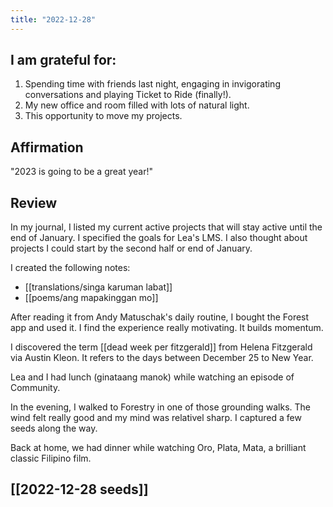 ```yaml
---
title: "2022-12-28"
---
```

## I am grateful for:
1. Spending time with friends last night, engaging in invigorating conversations and playing Ticket to Ride (finally!).
2. My new office and room filled with lots of natural light.
3. This opportunity to move my projects.

## Affirmation

"2023 is going to be a great year!"

## Review

In my journal, I listed my current active projects that will stay active until the end of January. I specified the goals for Lea's LMS. I also thought about projects I could start by the second half or end of January.

I created the following notes:
- [[translations/singa karuman labat]]
- [[poems/ang mapakinggan mo]]

After reading it from Andy Matuschak's daily routine, I bought the Forest app and used it. I find the experience really motivating. It builds momentum.

I discovered the term [[dead week per fitzgerald]] from Helena Fitzgerald via Austin Kleon. It refers to the days between December 25 to New Year.

Lea and I had lunch (ginataang manok) while watching an episode of Community.

In the evening, I walked to Forestry in one of those grounding walks. The wind felt really good and my mind was relativel sharp. I captured a few seeds along the way.

Back at home, we had dinner while watching Oro, Plata, Mata, a brilliant classic Filipino film.

## [[2022-12-28 seeds]]
